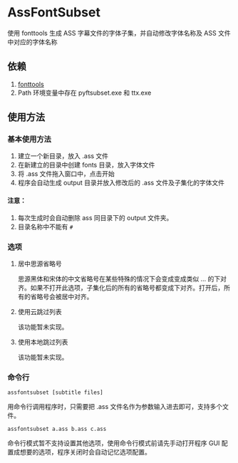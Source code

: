 # AssFontSubset
使用 fonttools 生成 ASS 字幕文件的字体子集，并自动修改字体名称及 ASS 文件中对应的字体名称

## 依赖
1. [fonttools](https://github.com/fonttools/fonttools)
2. Path 环境变量中存在 pyftsubset.exe 和 ttx.exe

## 使用方法

### 基本使用方法

1. 建立一个新目录，放入 .ass 文件
2. 在新建立的目录中创建 fonts 目录，放入字体文件
3. 将 .ass 文件拖入窗口中，点击开始
4. 程序会自动生成 output 目录并放入修改后的 .ass 文件及子集化的字体文件

#### 注意：
1. 每次生成时会自动删除 ass 同目录下的 output 文件夹。
2. 目录名称中不能有 `#`

### 选项

1. 居中思源省略号

   思源黑体和宋体的中文省略号在某些特殊的情况下会变成变成类似 ... 的下对齐。如果不打开此选项，子集化后的所有的省略号都变成下对齐。打开后，所有的省略号会被居中对齐。

2. 使用云跳过列表

   该功能暂未实现。

3. 使用本地跳过列表

   该功能暂未实现。

### 命令行

`assfontsubset [subtitle files]`

用命令行调用程序时，只需要把 .ass 文件名作为参数输入进去即可，支持多个文件。

`assfontsubset a.ass b.ass c.ass` 

命令行模式暂不支持设置其他选项，使用命令行模式前请先手动打开程序 GUI 配置成想要的选项，程序关闭时会自动记忆选项配置。
